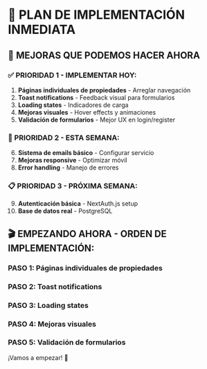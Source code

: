 # 🚀 PLAN DE IMPLEMENTACIÓN INMEDIATA

## 🎯 **MEJORAS QUE PODEMOS HACER AHORA**

### **✅ PRIORIDAD 1 - IMPLEMENTAR HOY:**
1. **Páginas individuales de propiedades** - Arreglar navegación
2. **Toast notifications** - Feedback visual para formularios
3. **Loading states** - Indicadores de carga
4. **Mejoras visuales** - Hover effects y animaciones
5. **Validación de formularios** - Mejor UX en login/register

### **🔧 PRIORIDAD 2 - ESTA SEMANA:**
6. **Sistema de emails básico** - Configurar servicio
7. **Mejoras responsive** - Optimizar móvil
8. **Error handling** - Manejo de errores

### **📋 PRIORIDAD 3 - PRÓXIMA SEMANA:**
9. **Autenticación básica** - NextAuth.js setup
10. **Base de datos real** - PostgreSQL

## 🎬 **EMPEZANDO AHORA - ORDEN DE IMPLEMENTACIÓN:**

### **PASO 1: Páginas individuales de propiedades**
### **PASO 2: Toast notifications**
### **PASO 3: Loading states**
### **PASO 4: Mejoras visuales**
### **PASO 5: Validación de formularios**

¡Vamos a empezar! 🚀
